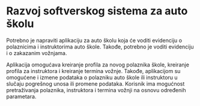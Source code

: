 # Razvoj softverskog sistema za auto školu

Potrebno je napraviti aplikaciju za auto školu koja će voditi evidenciju o polaznicima i 
instruktorima auto škole. Takođe, potrebno je voditi evidenciju i o zakazanim vožnjama.

Aplikacija omogućava kreiranje profila za novog polaznika škole, kreiranje profila za instruktora i kreiranje termina vožnje. 
Takođe, aplikacijom su omogućene i izmene podataka o polazniku auto škole ili instruktoru u slučaju pogrešnog unosa ili promene podataka. 
Korisnik ima mogućnost pretraživanja polaznika, instruktora i termina vožnji na osnovu određenih parametara.

